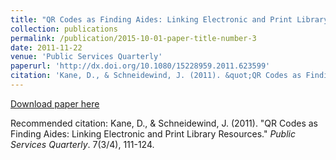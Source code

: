```yaml
---
title: "QR Codes as Finding Aides: Linking Electronic and Print Library Resources."
collection: publications
permalink: /publication/2015-10-01-paper-title-number-3
date: 2011-11-22
venue: 'Public Services Quarterly'
paperurl: 'http://dx.doi.org/10.1080/15228959.2011.623599'
citation: 'Kane, D., & Schneidewind, J. (2011). &quot;QR Codes as Finding Aides: Linking Electronic and Print Library Resources.&quot; <i>Public Services Quarterly</i>. 7(3/4), 111-124.'
---
```

[Download paper here](http://dx.doi.org/10.1080/15228959.2011.623599)

Recommended citation: Kane, D., & Schneidewind, J. (2011). &quot;QR Codes as Finding Aides: Linking Electronic and Print Library Resources.&quot; <i>Public Services Quarterly</i>. 7(3/4), 111-124.
